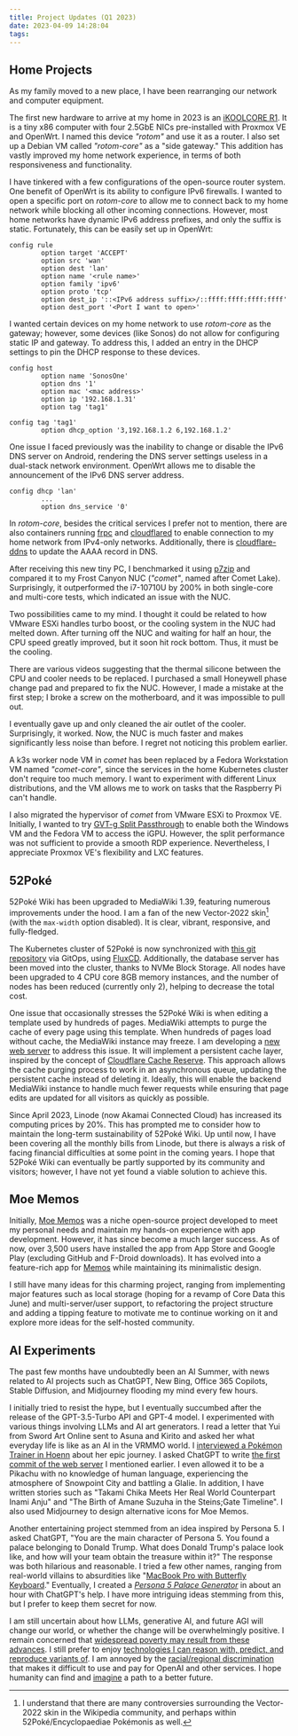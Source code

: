 ```yaml
---
title: Project Updates (Q1 2023)
date: 2023-04-09 14:28:04
tags:
---
```


## Home Projects

As my family moved to a new place, I have been rearranging our network and computer equipment.

The first new hardware to arrive at my home in 2023 is an [iKOOLCORE R1](https://www.ikoolcore.com/). It is a tiny x86 computer with four 2.5GbE NICs pre-installed with Proxmox VE and OpenWrt. I named this device *"rotom"* and use it as a router. I also set up a Debian VM called *"rotom-core"* as a "side gateway." This addition has vastly improved my home network experience, in terms of both responsiveness and functionality.

I have tinkered with a few configurations of the open-source router system. One benefit of OpenWrt is its ability to configure IPv6 firewalls. I wanted to open a specific port on *rotom-core* to allow me to connect back to my home network while blocking all other incoming connections. However, most home networks have dynamic IPv6 address prefixes, and only the suffix is static. Fortunately, this can be easily set up in OpenWrt:

```
config rule
        option target 'ACCEPT'
        option src 'wan'
        option dest 'lan'
        option name '<rule name>'
        option family 'ipv6'
        option proto 'tcp'
        option dest_ip '::<IPv6 address suffix>/::ffff:ffff:ffff:ffff'
        option dest_port '<Port I want to open>'
```

I wanted certain devices on my home network to use *rotom-core* as the gateway; however, some devices (like Sonos) do not allow for configuring static IP and gateway. To address this, I added an entry in the DHCP settings to pin the DHCP response to these devices.

```
config host
        option name 'SonosOne'
        option dns '1'
        option mac '<mac address>'
        option ip '192.168.1.31'
        option tag 'tag1'

config tag 'tag1'
        option dhcp_option '3,192.168.1.2 6,192.168.1.2'
```

One issue I faced previously was the inability to change or disable the IPv6 DNS server on Android, rendering the DNS server settings useless in a dual-stack network environment. OpenWrt allows me to disable the announcement of the IPv6 DNS server address.

```
config dhcp 'lan'
        ...
        option dns_service '0'
```

In *rotom-core*, besides the critical services I prefer not to mention, there are also containers running [frpc](https://github.com/fatedier/frp) and [cloudflared](https://github.com/cloudflare/cloudflared) to enable connection to my home network from IPv4-only networks. Additionally, there is [cloudflare-ddns](https://github.com/timothymiller/cloudflare-ddns) to update the AAAA record in DNS.

After receiving this new tiny PC, I benchmarked it using [p7zip](https://packages.debian.org/bullseye/p7zip-full) and compared it to my Frost Canyon NUC (*"comet"*, named after Comet Lake). Surprisingly, it outperformed the i7-10710U by 200% in both single-core and multi-core tests, which indicated an issue with the NUC.

Two possibilities came to my mind. I thought it could be related to how VMware ESXi handles turbo boost, or the cooling system in the NUC had melted down. After turning off the NUC and waiting for half an hour, the CPU speed greatly improved, but it soon hit rock bottom. Thus, it must be the cooling.

There are various videos suggesting that the thermal silicone between the CPU and cooler needs to be replaced. I purchased a small Honeywell phase change pad and prepared to fix the NUC. However, I made a mistake at the first step; I broke a screw on the motherboard, and it was impossible to pull out.

I eventually gave up and only cleaned the air outlet of the cooler. Surprisingly, it worked. Now, the NUC is much faster and makes significantly less noise than before. I regret not noticing this problem earlier.

A k3s worker node VM in *comet* has been replaced by a Fedora Workstation VM named *"comet-core"*, since the services in the home Kubernetes cluster don't require too much memory. I want to experiment with different Linux distributions, and the VM allows me to work on tasks that the Raspberry Pi can't handle.

I also migrated the hypervisor of *comet* from VMware ESXi to Proxmox VE. Initially, I wanted to try [GVT-g Split Passthrough](https://3os.org/infrastructure/proxmox/gpu-passthrough/igpu-split-passthrough/#proxmox-configuration-for-gvt-g-split-passthrough) to enable both the Windows VM and the Fedora VM to access the iGPU. However, the split performance was not sufficient to provide a smooth RDP experience. Nevertheless, I appreciate Proxmox VE's flexibility and LXC features.

## 52Poké

52Poké Wiki has been upgraded to MediaWiki 1.39, featuring numerous improvements under the hood. I am a fan of the new Vector-2022 skin[^1] (with the `max-width` option disabled). It is clear, vibrant, responsive, and fully-fledged.

The Kubernetes cluster of 52Poké is now synchronized with [this git repository](https://github.com/mudkipme/52poke) via GitOps, using [FluxCD](https://fluxcd.io/). Additionally, the database server has been moved into the cluster, thanks to NVMe Block Storage. All nodes have been upgraded to 4 CPU core 8GB memory instances, and the number of nodes has been reduced (currently only 2), helping to decrease the total cost.

One issue that occasionally stresses the 52Poké Wiki is when editing a template used by hundreds of pages. MediaWiki attempts to purge the cache of every page using this template. When hundreds of pages load without cache, the MediaWiki instance may freeze. I am developing a [new web server](https://github.com/mudkipme/52poke/wiki/Inazuma) to address this issue. It will implement a persistent cache layer, inspired by the concept of [Cloudflare Cache Reserve](https://developers.cloudflare.com/cache/about/cache-reserve/). This approach allows the cache purging process to work in an asynchronous queue, updating the persistent cache instead of deleting it. Ideally, this will enable the backend MediaWiki instance to handle much fewer requests while ensuring that page edits are updated for all visitors as quickly as possible.

Since April 2023, Linode (now Akamai Connected Cloud) has increased its computing prices by 20%. This has prompted me to consider how to maintain the long-term sustainability of 52Poké Wiki. Up until now, I have been covering all the monthly bills from Linode, but there is always a risk of facing financial difficulties at some point in the coming years. I hope that 52Poké Wiki can eventually be partly supported by its community and visitors; however, I have not yet found a viable solution to achieve this.

## Moe Memos

Initially, [Moe Memos](http://memos.moe/) was a niche open-source project developed to meet my personal needs and maintain my hands-on experience with app development. However, it has since become a much larger success. As of now, over 3,500 users have installed the app from App Store and Google Play (excluding GitHub and F-Droid downloads). It has evolved into a feature-rich app for [Memos](https://github.com/usememos/memos) while maintaining its minimalistic design.

I still have many ideas for this charming project, ranging from implementing major features such as local storage (hoping for a revamp of Core Data this June) and multi-server/user support, to refactoring the project structure and adding a tipping feature to motivate me to continue working on it and explore more ideas for the self-hosted community.

## AI Experiments

The past few months have undoubtedly been an AI Summer, with news related to AI projects such as ChatGPT, New Bing, Office 365 Copilots, Stable Diffusion, and Midjourney flooding my mind every few hours.

I initially tried to resist the hype, but I eventually succumbed after the release of the GPT-3.5-Turbo API and GPT-4 model. I experimented with various things involving LLMs and AI art generators. I read a letter that Yui from Sword Art Online sent to Asuna and Kirito and asked her what everyday life is like as an AI in the VRMMO world. I [interviewed a Pokémon Trainer in Hoenn](https://mudkip.me/2023/03/16/Interviewing-Luna-a-Pokemon-Trainer-from-Slateport-City/) about her epic journey. I asked ChatGPT to write [the first commit of the web server](https://github.com/mudkipme/inazuma/tree/0.0.1) I mentioned earlier. I even allowed it to be a Pikachu with no knowledge of human language, experiencing the atmosphere of Snowpoint City and battling a Glalie. In addition, I have written stories such as "Takami Chika Meets Her Real World Counterpart Inami Anju" and "The Birth of Amane Suzuha in the Steins;Gate Timeline". I also used Midjourney to design alternative icons for Moe Memos.

Another entertaining project stemmed from an idea inspired by Persona 5. I asked ChatGPT, "You are the main character of Persona 5. You found a palace belonging to Donald Trump. What does Donald Trump's palace look like, and how will your team obtain the treasure within it?" The response was both hilarious and reasonable. I tried a few other names, ranging from real-world villains to absurdities like "[MacBook Pro with Butterfly Keyboard](https://indieweb.social/@mudkip/110057112299714330)." Eventually, I created a _[Persona 5 Palace Generator](https://p5-palace-generator.vercel.app/)_ in about an hour with ChatGPT's help. I have more intriguing ideas stemming from this, but I prefer to keep them secret for now.

I am still uncertain about how LLMs, generative AI, and future AGI will change our world, or whether the change will be overwhelmingly positive. I remain concerned that [widespread poverty may result from these advances](https://indieweb.social/@stevestreza/109674963990228250). I still prefer to enjoy [technologies I can reason with, predict, and reproduce variants of](https://mastodon.gamedev.place/@bitinn/110089849000582865). I am annoyed by the [racial/regional discrimination](https://indieweb.social/@mudkip/110078732296586867) that makes it difficult to use and pay for OpenAI and other services. I hope humanity can find and [imagine](https://indieweb.social/@mudkip/110157754411778217) a path to a better future.

[^1]: I understand that there are many controversies surrounding the Vector-2022 skin in the Wikipedia community, and perhaps within 52Poké/Encyclopaediae Pokémonis as well.
